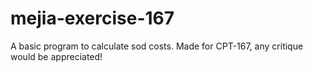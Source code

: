 # mejia-exercise-167
A basic program to calculate sod costs. Made for CPT-167, any critique would be appreciated!
